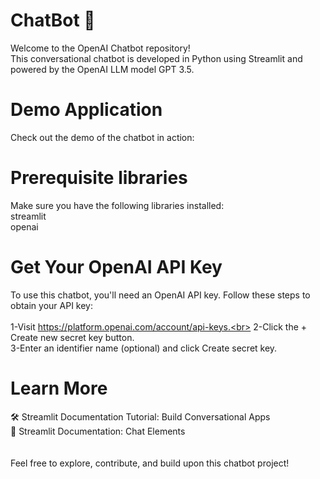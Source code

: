 # ChatBot 🤖
Welcome to the OpenAI Chatbot repository! <br>
This conversational chatbot is developed in Python using Streamlit and powered by the OpenAI LLM model GPT 3.5.
# Demo Application
Check out the demo of the chatbot in action:
# Prerequisite libraries
Make sure you have the following libraries installed:<br>
    streamlit<br>
    openai<br>
# Get Your OpenAI API Key
To use this chatbot, you'll need an OpenAI API key. Follow these steps to obtain your API key:<br><br>
1-Visit https://platform.openai.com/account/api-keys.<br>
2-Click the + Create new secret key button.<br>
3-Enter an identifier name (optional) and click Create secret key.
# Learn More
🛠️ Streamlit Documentation Tutorial: Build Conversational Apps<br>
📖 Streamlit Documentation: Chat Elements<br>
<br><br>
Feel free to explore, contribute, and build upon this chatbot project!
